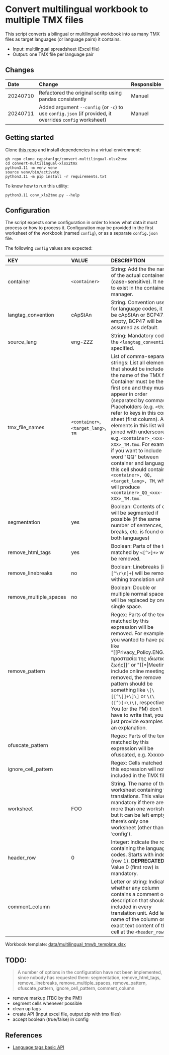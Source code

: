 # Convert multilingual workbook to multiple TMX files 
<!--- [task 20.3000] -->

This script converts a bilingual or multilingual workbook into as many TMX files as target languages (or language pairs) it contains.

* Input: multilingual spreadsheet (Excel file)
* Output: one TMX file per language pair


## Changes


| Date      | Change                            | Responsible |
|:--------- |:-------------------------------	|:-------------	|
| 20240710  | Refactored the original scritp using pandas consistently | Manuel |
| 20240711  | Added argument `--config` (or `-c`) to use `config.json` (if provided, it overrides `config` worksheet) | Manuel |

## Getting started

Clone [this repo](https://github.com/capstanlqc/convert-multilingual-xlsx2tmx) and install dependencies in a virtual environment:

```
gh repo clone capstanlqc/convert-multilingual-xlsx2tmx
cd convert-multilingual-xlsx2tmx
python3.11 -m venv venv
source venv/bin/activate
python3.11 -m pip install -r requirements.txt
```
To know how to run this utility:
```
python3.11 conv_xls2tmx.py --help
```

## Configuration 

The script expects some configuration in order to know what data it must process or how to process it. Configuration may be provided in the first worksheet of the workbook (named `config`), or as a separate `config.json` file. 

The following `config` values are expected:


| KEY                    | VALUE                            | DESCRIPTION |
|:--------------------	|:-------------------------------	|:-------------	|
| container           	| `<container>`                   	| String: Add the the name of the actual container (case-sensitive). It needs to exist in the containers manager.   |
| langtag_convention   	| cApStAn                        	| String. Convention used for language codes, it can be cApStAn or BCP47. If empty, BCP47 will be assumed as default. |
| source_lang         	| eng-ZZZ                        	| String: Mandatory code in the  `<langtag_convention>` specified. |
| tmx_file_names         | `<container>`, `<target_lang>`, `TM` | List of comma-separated strings: List all elements that should be included in the name of the TMX   files. Container must be the first one and they must appear in order   (separated by commas). Placeholders (e.g. `<this>`) refer to keys in   this config sheet (first column). All elements in this list will be joined   with underscore, e.g. `<container>_<xxx-XXX>_TM.tmx`. For example, if you want   to include word "QQ" between container and language, this cell   should contain `<container>, QQ, <target_lang>, TM`, which will produce   `<container>_QQ_<xxx-XXX>_TM.tmx`.    |
| segmentation           | yes                              | Boolean: Contents of cells will be segmented if possible (if the same number of   sentences, line breaks, etc. is found on both languages)        |
| remove_html_tags       | yes                              | Boolean: Parts of the text matched by `<[^>]+>` will be removed.        |
| remove_linebreaks      | no                               | Boolean: Linebreaks (i.e. `[^\r\n]+`) will be removed withing translation units.    |
| remove_multiple_spaces | no                               | Boolean: Double or multiple normal spaces will be replaced by one single space.    |
| remove_pattern         |                                  | Regex: Parts of the text matched by this expression will be removed. For example   if you wanted to have parts like “[[Privacy_Policy.ENG.pdf\|προστασία της   ιδιωτικής ζωής]]” or "((*\|Meetings include online meetings))"   removed, the remove pattern should be something like `\[\[[^\]]+\]\]` or   `\(\([^)]+\)\)`, respectively. You (or the PM) don’t have to write that, you   can just provide examples and an explanation.   |
| ofuscate_pattern       |                                  | Regex: Parts of the text matched by this expression will be ofuscated, e.g. Xxxxxx                                  |
| ignore_cell_pattern    |                                  | Regex: Cells matched by this expression will not be included in the TMX file.    |
| worksheet              | FOO              | String. The name of the worksheet containing the translations. This value is mandatory if there are more than one worksheet, but it can be left empty if there’s only one worksheet (other than this ‘config’). | 
| header_row             | 0                                | Integer: Indicate the row containing the language codes. Starts with index 0 (row 1). **DEPRECATED**: Value 0 (first row) is mandatory.  |
| comment_column         |                                  | Letter or string: Indicate whether any column contains a comment or description that   should be included in every translation unit. Add letter name of the column   or exact text content of the cell at the `<header_row>`.   |

<!-- Workbook template: [multilingual_tmwb_template.xlsx](multilingual_tmwb_template.xlsx) -->

Workbook template: [data/multilingual_tmwb_template.xlsx](data/multilingual_tmwb_template.xlsx)


## TODO:

> A number of options in the configuration have not been implemented, since nobody has requested them: segmentation, remove_html_tags, remove_linebreaks, remove_multiple_spaces, remove_pattern, ofuscate_pattern, ignore_cell_pattern, comment_column

* remove markup (TBC by the PM!)
* segment cells whenever possible
* clean up tags
* create API (input excel file, output zip with tmx files)
* accept boolean (true/false) in config

## References

- [Language tags basic API](https://github.com/capstanlqc/langtags_basic_api)